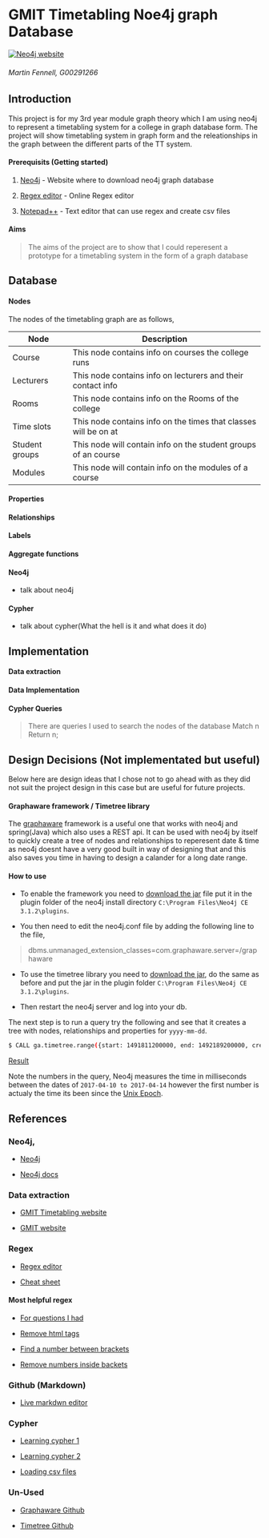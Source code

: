 # GMIT Timetabling Noe4j graph Database

[![Neo4j website](https://upload.wikimedia.org/wikipedia/commons/f/fd/Neo4j-2015-logo.png)](https://neo4j.com/)
###### Martin Fennell, G00291266

## Introduction
This project is for my 3rd year module graph theory which I am using neo4j to represent a timetabling system for a college in graph database form. The project will show timetabling system in graph form and the releationships in the graph between the different parts of the TT system.

#### Prerequisits (Getting started)

1. [Neo4j](https://neo4j.com/download/) - Website where to download neo4j graph database

2. [Regex editor](http://regexr.com/) - Online Regex editor 

3. [Notepad++](https://notepad-plus-plus.org/) - Text editor that can use regex and create csv files

#### Aims

> The aims of the project are to show that I could reperesent a prototype for a timetabling system in the form of a graph database 

## Database

#### Nodes

The nodes of the timetabling graph are as follows,

| Node | Description |
| ------ | ------ |
| Course | This node contains info on courses the college runs |
| Lecturers | This node contains info on lecturers and their contact info |
| Rooms | This node contains info on the Rooms of the college |
| Time slots | This node contains info on the times that classes will be on at |
| Student groups | This node will contain info on the student groups of an course |
| Modules | This node will contain info on the modules of a course |

#### Properties

#### Relationships

#### Labels

#### Aggregate functions

#### Neo4j

- talk about neo4j

#### Cypher

- talk about cypher(What the hell is it and what does it do)

## Implementation 

#### Data extraction

#### Data Implementation

#### Cypher Queries

> There are queries I used to search the nodes of the database
> Match n Return n;

## Design Decisions (Not implementated but useful)

Below here are design ideas that I chose not to go ahead with as they did not suit the project design in this case but are useful for future projects.

#### Graphaware framework / Timetree library

The [graphaware](https://graphaware.com/) framework is a useful one that works with neo4j and spring(Java) which also uses a REST api. It can be used with neo4j by itself to quickly create a tree of nodes and relationships to reperesent date & time as neo4j doesnt have a very good built in way of designing that and this also saves you time in having to design a calander for a long date range.

#### How to use

- To enable the framework you need to [download the jar](https://graphaware.com/products/) file put it in the plugin folder of the neo4j install directory `C:\Program Files\Neo4j CE 3.1.2\plugins`.

- You then need to edit the neo4j.conf file by adding the following line to the file,

>
> dbms.unmanaged_extension_classes=com.graphaware.server=/graphaware
>

- To use the timetree library you need to [download the jar](https://graphaware.com/products/), do the same as before and put the jar in the plugin folder `C:\Program Files\Neo4j CE 3.1.2\plugins`.

- Then restart the neo4j server and log into your db.

The next step is to run a query try the following and see that it creates a tree with nodes, relationships and properties for `yyyy-mm-dd`.

```sh
$ CALL ga.timetree.range({start: 1491811200000, end: 1492189200000, create: true})
```

[Result](https://github.com/MartinFen/Graph-theory-neo4j-timetable-graphDB/blob/master/Timetree_example2.jpg)

Note the numbers in the query, Neo4j measures the time in milliseconds between the dates of `2017-04-10 to 2017-04-14` however the first number is actualy the time its been since the [Unix Epoch](https://en.wikipedia.org/wiki/Unix_time).


## References

### Neo4j,

- [Neo4j](https://neo4j.com)

- [Neo4j docs](https://neo4j.com/developer/get-started/)

### Data extraction

- [GMIT Timetabling website](https://timetable.gmit.ie/)

- [GMIT website](https://www.gmit.ie/)

### Regex

- [Regex editor](http://regexr.com/)

- [Cheat sheet](https://www.cheatography.com/davechild/cheat-sheets/regular-expressions/)

#### Most helpful regex

- [For questions I had](https://stackoverflow.com/)

- [Remove html tags](https://www.rhyous.com/2012/12/11/removing-all-xml-or-html-tags-using-notepad/)

- [Find a number between brackets](http://stackoverflow.com/questions/13807207/regex-find-a-number-between-parentheses)

- [Remove numbers inside backets](http://stackoverflow.com/questions/38962471/only-remove-numbers-inside-parentheses-brackets)

### Github (Markdown)

- [Live markdwn editor](http://dillinger.io/)

### Cypher

- [Learning cypher 1](https://neo4j.com/developer/cypher-query-language/)

- [Learning cypher 2](http://neo4j.com/docs/developer-manual/current/cypher/)

- [Loading csv files](http://neo4j.com/docs/developer-manual/current/get-started/cypher/importing-csv-files-with-cypher/)

### Un-Used

- [Graphaware Github](https://github.com/graphaware/neo4j-framework)

- [Timetree Github](https://github.com/graphaware/neo4j-timetree)


